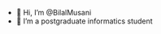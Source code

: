 - 👋 Hi, I’m @BilalMusani
- 👀 I’m a postgraduate informatics student

<!---
BilalMusani/BilalMusani is a ✨ special ✨ repository because its `README.md` (this file) appears on your GitHub profile.
You can click the Preview link to take a look at your changes.
--->
